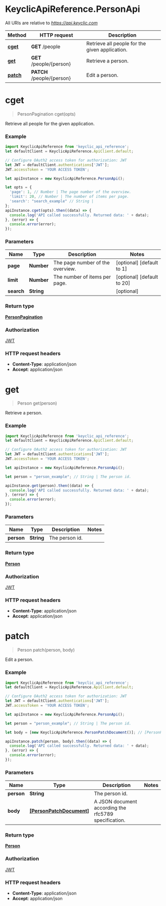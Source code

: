 # KeyclicApiReference.PersonApi

All URIs are relative to *https://api.keyclic.com*

Method | HTTP request | Description
------------- | ------------- | -------------
[**cget**](PersonApi.md#cget) | **GET** /people | Retrieve all people for the given application.
[**get**](PersonApi.md#get) | **GET** /people/{person} | Retrieve a person.
[**patch**](PersonApi.md#patch) | **PATCH** /people/{person} | Edit a person.


<a name="cget"></a>
# **cget**
> PersonPagination cget(opts)

Retrieve all people for the given application.

### Example
```javascript
import KeyclicApiReference from 'keyclic_api_reference';
let defaultClient = KeyclicApiReference.ApiClient.default;

// Configure OAuth2 access token for authorization: JWT
let JWT = defaultClient.authentications['JWT'];
JWT.accessToken = 'YOUR ACCESS TOKEN';

let apiInstance = new KeyclicApiReference.PersonApi();

let opts = { 
  'page': 1, // Number | The page number of the overview.
  'limit': 20, // Number | The number of items per page.
  'search': "search_example" // String | 
};
apiInstance.cget(opts).then((data) => {
  console.log('API called successfully. Returned data: ' + data);
}, (error) => {
  console.error(error);
});

```

### Parameters

Name | Type | Description  | Notes
------------- | ------------- | ------------- | -------------
 **page** | **Number**| The page number of the overview. | [optional] [default to 1]
 **limit** | **Number**| The number of items per page. | [optional] [default to 20]
 **search** | **String**|  | [optional] 

### Return type

[**PersonPagination**](PersonPagination.md)

### Authorization

[JWT](../README.md#JWT)

### HTTP request headers

 - **Content-Type**: application/json
 - **Accept**: application/json

<a name="get"></a>
# **get**
> Person get(person)

Retrieve a person.

### Example
```javascript
import KeyclicApiReference from 'keyclic_api_reference';
let defaultClient = KeyclicApiReference.ApiClient.default;

// Configure OAuth2 access token for authorization: JWT
let JWT = defaultClient.authentications['JWT'];
JWT.accessToken = 'YOUR ACCESS TOKEN';

let apiInstance = new KeyclicApiReference.PersonApi();

let person = "person_example"; // String | The person id.

apiInstance.get(person).then((data) => {
  console.log('API called successfully. Returned data: ' + data);
}, (error) => {
  console.error(error);
});

```

### Parameters

Name | Type | Description  | Notes
------------- | ------------- | ------------- | -------------
 **person** | **String**| The person id. | 

### Return type

[**Person**](Person.md)

### Authorization

[JWT](../README.md#JWT)

### HTTP request headers

 - **Content-Type**: application/json
 - **Accept**: application/json

<a name="patch"></a>
# **patch**
> Person patch(person, body)

Edit a person.

### Example
```javascript
import KeyclicApiReference from 'keyclic_api_reference';
let defaultClient = KeyclicApiReference.ApiClient.default;

// Configure OAuth2 access token for authorization: JWT
let JWT = defaultClient.authentications['JWT'];
JWT.accessToken = 'YOUR ACCESS TOKEN';

let apiInstance = new KeyclicApiReference.PersonApi();

let person = "person_example"; // String | The person id.

let body = [new KeyclicApiReference.PersonPatchDocument()]; // [PersonPatchDocument] | A JSON document according the rfc5789 specification.

apiInstance.patch(person, body).then((data) => {
  console.log('API called successfully. Returned data: ' + data);
}, (error) => {
  console.error(error);
});

```

### Parameters

Name | Type | Description  | Notes
------------- | ------------- | ------------- | -------------
 **person** | **String**| The person id. | 
 **body** | [**[PersonPatchDocument]**](PersonPatchDocument.md)| A JSON document according the rfc5789 specification. | 

### Return type

[**Person**](Person.md)

### Authorization

[JWT](../README.md#JWT)

### HTTP request headers

 - **Content-Type**: application/json
 - **Accept**: application/json

